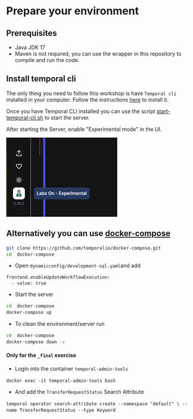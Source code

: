 # Prepare your environment

## Prerequisites
- Java JDK 17
- Maven is not required, you can use the wrapper in this repository to compile and run the code.

## Install temporal cli

The only thing you need to follow this workshop is have `Temporal cli` installed in your computer.
Follow the instructions [here](https://docs.temporal.io/cli#install) to install it. 


Once you have Temporal CLI installed you can use the script [start-temporal-cli.sh](./start-temporal-cli.sh) to start the 
server.


After starting the Server, enable "Experimental mode" in the UI.

![labs.png](labs.png)



## Alternatively you can use [docker-compose](https://github.com/temporalio/docker-compose) 

```bash
git clone https://github.com/temporalio/docker-compose.git
cd  docker-compose
```

- Open `dynamicconfig/development-sql.yaml`and add 
```
frontend.enableUpdateWorkflowExecution:
  - value: true

```

- Start the server

```bash
cd  docker-compose
docker-compose up
```

- To clean the environment/server run

```bash
cd  docker-compose
docker-compose down -v
```
#### Only for the `_final` exercise

- Login into the container `temporal-admin-tools`

`docker exec -it temporal-admin-tools bash`

- And add the `TransferRequestStatus` Search Attribute

`temporal operator search-attribute create --namespace "default" \
--name TransferRequestStatus --type Keyword`

